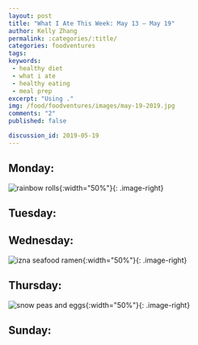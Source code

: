 ```yaml
---
layout: post
title: "What I Ate This Week: May 13 – May 19"
author: Kelly Zhang
permalink: :categories/:title/
categories: foodventures
tags:
keywords:
 - healthy diet
 - what i ate
 - healthy eating
 - meal prep
excerpt: "Using ."
img: /food/foodventures/images/may-19-2019.jpg
comments: "2"
published: false

discussion_id: 2019-05-19
---
```


## Monday:

![rainbow rolls](rainbow-rolls.jpg){:width="50%"}{: .image-right}

## Tuesday:

## Wednesday:

![izna seafood ramen](izna-seafood-ramen.jpg){:width="50%"}{: .image-right}

## Thursday:

![snow peas and eggs](snow-peas-eggs.jpg){:width="50%"}{: .image-right}

## Sunday:
